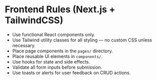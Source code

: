 # Frontend Rules (Next.js + TailwindCSS)

- Use functional React components only.
- Use Tailwind utility classes for all styling — no custom CSS unless necessary.
- Place page components in the `pages/` directory.
- Place reusable UI elements in `components/`.
- Use hooks for state and side effects.
- Validate all form inputs before submission.
- Use toasts or alerts for user feedback on CRUD actions.
